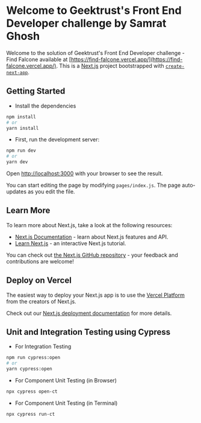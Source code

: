 # Welcome to Geektrust's Front End Developer challenge by Samrat Ghosh

Welcome to the solution of Geektrust's Front End Developer challenge - Find Falcone available at [https://find-falcone.vercel.app/](https://find-falcone.vercel.app/). This is a [Next.js](https://nextjs.org/) project bootstrapped with [`create-next-app`](https://github.com/vercel/next.js/tree/canary/packages/create-next-app).

## Getting Started

- Install the dependencies

```bash
npm install
# or
yarn install
```

- First, run the development server:

```bash
npm run dev
# or
yarn dev
```

Open [http://localhost:3000](http://localhost:3000) with your browser to see the result.

You can start editing the page by modifying `pages/index.js`. The page auto-updates as you edit the file.

## Learn More

To learn more about Next.js, take a look at the following resources:

- [Next.js Documentation](https://nextjs.org/docs) - learn about Next.js features and API.
- [Learn Next.js](https://nextjs.org/learn) - an interactive Next.js tutorial.

You can check out [the Next.js GitHub repository](https://github.com/vercel/next.js/) - your feedback and contributions are welcome!

## Deploy on Vercel

The easiest way to deploy your Next.js app is to use the [Vercel Platform](https://vercel.com/import?utm_medium=default-template&filter=next.js&utm_source=create-next-app&utm_campaign=create-next-app-readme) from the creators of Next.js.

Check out our [Next.js deployment documentation](https://nextjs.org/docs/deployment) for more details.

## Unit and Integration Testing using Cypress
- For Integration Testing
```bash
npm run cypress:open
# or
yarn cypress:open
```

- For Component Unit Testing (in Browser)
```bash
npx cypress open-ct
```

- For Component Unit Testing (in Terminal)
```bash
npx cypress run-ct
```



